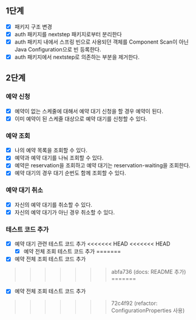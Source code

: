 ## 1단계
- [x] 패키지 구조 변경
- [x] auth 패키지를 nextstep 패키지로부터 분리한다
- [x] auth 패키지 내에서 스프링 빈으로 사용되던 객체를 Component Scan이 아닌 Java Configuration으로 빈 등록한다.
- [x] auth 패키지에서 nextstep로 의존하는 부분을 제거한다.

## 2단계
### 예약 신청
- [x] 예약이 없는 스케줄에 대해서 예약 대기 신청을 할 경우 예약이 된다.
- [x] 이미 예약이 된 스케줄 대상으로 예약 대기를 신청할 수 있다.
### 예약 조회
- [x] 나의 예약 목록을 조회할 수 있다.
- [x] 예약과 예약 대기를 나눠 조회할 수 있다.
- [x] 예약은 reservation을 조회하고 예약 대기는 reservation-waiting을 조회한다.
- [x] 예약 대기의 경우 대기 순번도 함께 조회할 수 있다.
### 예약 대기 취소
- [x] 자신의 예약 대기를 취소할 수 있다.
- [x] 자신의 예약 대기가 아닌 경우 취소할 수 있다.
### 테스트 코드 추가
- [x] 예약 대기 관련 테스트 코드 추가
<<<<<<< HEAD
<<<<<<< HEAD
  - [x] 예약 전체 조회 테스트 코드 추가
=======
- [x] 예약 전체 조회 테스트 코드 추가
>>>>>>> abfa736 (docs: README 추가)
=======
  - [x] 예약 전체 조회 테스트 코드 추가
>>>>>>> 72c4f92 (refactor: ConfigurationProperties 사용)
